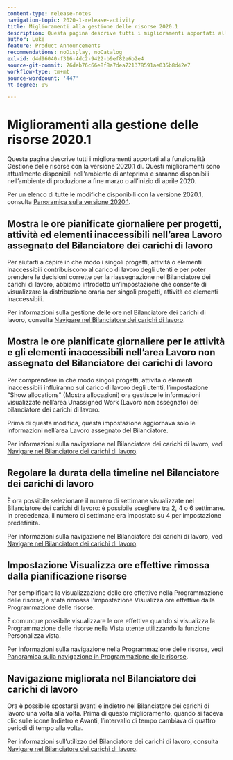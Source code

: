 ```yaml
---
content-type: release-notes
navigation-topic: 2020-1-release-activity
title: Miglioramenti alla gestione delle risorse 2020.1
description: Questa pagina descrive tutti i miglioramenti apportati alla funzionalità Gestione delle risorse con la versione 2020.1 di. Questi miglioramenti sono attualmente disponibili nell’ambiente di anteprima e saranno disponibili nell’ambiente di produzione a fine marzo o all’inizio di aprile 2020.
author: Luke
feature: Product Announcements
recommendations: noDisplay, noCatalog
exl-id: d4d96040-f316-4dc2-9422-b9ef82e6b2e4
source-git-commit: 76deb76c66e8f8a7dea721378591ae035b8d42e7
workflow-type: tm+mt
source-wordcount: '447'
ht-degree: 0%

---
```


# Miglioramenti alla gestione delle risorse 2020.1

Questa pagina descrive tutti i miglioramenti apportati alla funzionalità Gestione delle risorse con la versione 2020.1 di. Questi miglioramenti sono attualmente disponibili nell’ambiente di anteprima e saranno disponibili nell’ambiente di produzione a fine marzo o all’inizio di aprile 2020.

Per un elenco di tutte le modifiche disponibili con la versione 2020.1, consulta [Panoramica sulla versione 2020.1](../../../product-announcements/product-releases/2020.1-release-activity/2020.1-release-overview.md).

## Mostra le ore pianificate giornaliere per progetti, attività ed elementi inaccessibili nell’area Lavoro assegnato del Bilanciatore dei carichi di lavoro

Per aiutarti a capire in che modo i singoli progetti, attività o elementi inaccessibili contribuiscono al carico di lavoro degli utenti e per poter prendere le decisioni corrette per la riassegnazione nel Bilanciatore dei carichi di lavoro, abbiamo introdotto un’impostazione che consente di visualizzare la distribuzione oraria per singoli progetti, attività ed elementi inaccessibili.

Per informazioni sulla gestione delle ore nel Bilanciatore dei carichi di lavoro, consulta [Navigare nel Bilanciatore dei carichi di lavoro](../../../resource-mgmt/workload-balancer/navigate-the-workload-balancer.md).

## Mostra le ore pianificate giornaliere per le attività e gli elementi inaccessibili nell’area Lavoro non assegnato del Bilanciatore dei carichi di lavoro

Per comprendere in che modo singoli progetti, attività o elementi inaccessibili influiranno sul carico di lavoro degli utenti, l’impostazione &quot;Show allocations&quot; (Mostra allocazioni) ora gestisce le informazioni visualizzate nell’area Unassigned Work (Lavoro non assegnato) del bilanciatore dei carichi di lavoro.

Prima di questa modifica, questa impostazione aggiornava solo le informazioni nell’area Lavoro assegnato del Bilanciatore.

Per informazioni sulla navigazione nel Bilanciatore dei carichi di lavoro, vedi [Navigare nel Bilanciatore dei carichi di lavoro](../../../resource-mgmt/workload-balancer/navigate-the-workload-balancer.md).

## Regolare la durata della timeline nel Bilanciatore dei carichi di lavoro

È ora possibile selezionare il numero di settimane visualizzate nel Bilanciatore dei carichi di lavoro: è possibile scegliere tra 2, 4 o 6 settimane. In precedenza, il numero di settimane era impostato su 4 per impostazione predefinita.

Per informazioni sulla navigazione nel Bilanciatore dei carichi di lavoro, vedi [Navigare nel Bilanciatore dei carichi di lavoro](../../../resource-mgmt/workload-balancer/navigate-the-workload-balancer.md).

## Impostazione Visualizza ore effettive rimossa dalla pianificazione risorse

Per semplificare la visualizzazione delle ore effettive nella Programmazione delle risorse, è stata rimossa l&#39;impostazione Visualizza ore effettive dalla Programmazione delle risorse.

È comunque possibile visualizzare le ore effettive quando si visualizza la Programmazione delle risorse nella Vista utente utilizzando la funzione Personalizza vista.

Per informazioni sulla navigazione nella Programmazione delle risorse, vedi [Panoramica sulla navigazione in Programmazione delle risorse](../../../resource-mgmt/resource-planning/resource-planner-navigation.md).

## Navigazione migliorata nel Bilanciatore dei carichi di lavoro

Ora è possibile spostarsi avanti e indietro nel Bilanciatore dei carichi di lavoro una volta alla volta. Prima di questo miglioramento, quando si faceva clic sulle icone Indietro e Avanti, l’intervallo di tempo cambiava di quattro periodi di tempo alla volta.

Per informazioni sull’utilizzo del Bilanciatore dei carichi di lavoro, consulta [Navigare nel Bilanciatore dei carichi di lavoro](../../../resource-mgmt/workload-balancer/navigate-the-workload-balancer.md).
